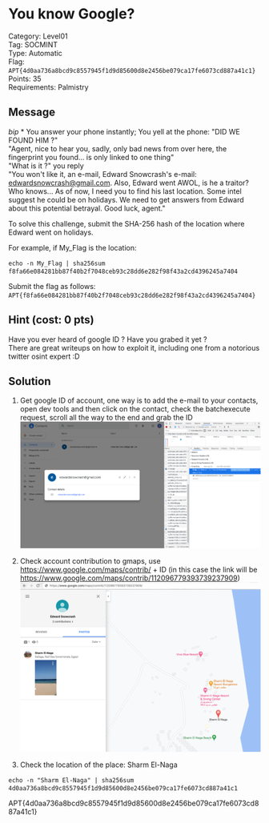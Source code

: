 # You know Google?

Category: Level01  
Tag: SOCMINT  
Type: Automatic  
Flag: `APT{4d0aa736a8bcd9c8557945f1d9d85600d8e2456be079ca17fe6073cd887a41c1}`  
Points: 35  
Requirements: Palmistry

## Message

*bip* \* You answer your phone instantly; You yell at the phone: "DID WE FOUND HIM ?"  
"Agent, nice to hear you, sadly, only bad news from over here, the fingerprint you found... is only linked to one thing"  
"What is it ?" you reply  
"You won't like it, an e-mail, Edward Snowcrash's e-mail: edwardsnowcrash@gmail.com.
Also, Edward went AWOL, is he a traitor? Who knows... As of now, I need you to find his last location. Some intel suggest he could be on holidays.
We need to get answers from Edward about this potential betrayal. Good luck, agent."

To solve this challenge, submit the SHA-256 hash of the location where Edward went on holidays.

For example, if My_Flag is the location:
```
echo -n My_Flag | sha256sum
f8fa66e084281bb87f40b2f7048ceb93c28dd6e282f98f43a2cd4396245a7404
```

Submit the flag as follows:  
`APT{f8fa66e084281bb87f40b2f7048ceb93c28dd6e282f98f43a2cd4396245a7404}`

## Hint (cost: 0 pts)

Have you ever heard of google ID ? Have you grabed it yet ?  
There are great writeups on how to exploit it, including one from a notorious twitter osint expert :D  

## Solution

1. Get google ID of account, one way is to add the e-mail to your contacts, open dev tools and then click on the contact, check the batchexecute request, scroll all the way to the end and grab the ID  
![contact](contact.png)

2. Check account contribution to gmaps, use https://www.google.com/maps/contrib/ + ID (in this case the link will be https://www.google.com/maps/contrib/112096779393739237909)  
![contribution_gmaps](contribution_gmaps.png)

3. Check the location of the place: Sharm El-Naga
```
echo -n "Sharm El-Naga" | sha256sum
4d0aa736a8bcd9c8557945f1d9d85600d8e2456be079ca17fe6073cd887a41c1
```
APT{4d0aa736a8bcd9c8557945f1d9d85600d8e2456be079ca17fe6073cd887a41c1}
